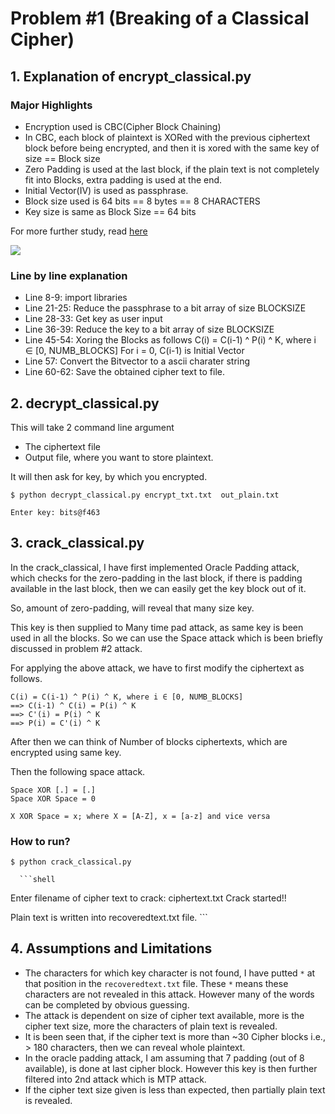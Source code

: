 # Problem #1 (Breaking of a Classical Cipher)

## 1. Explanation of encrypt_classical.py

### Major Highlights

- Encryption used is CBC(Cipher Block Chaining)
- In CBC, each block of plaintext is XORed with the previous ciphertext block before being encrypted,
  and then it is xored with the same key of size == Block size
- Zero Padding is used at the last block, if the plain text is not completely fit into Blocks, extra padding is used at the end.
- Initial Vector(IV) is used as passphrase.
- Block size used is 64 bits == 8 bytes == 8 CHARACTERS
- Key size is same as Block Size == 64 bits

For more further study, read [here](https://en.wikipedia.org/wiki/Block_cipher_mode_of_operation)

![](https://upload.wikimedia.org/wikipedia/commons/thumb/8/80/CBC_encryption.svg/601px-CBC_encryption.svg.png)

### Line by line explanation

- Line 8-9: import libraries
- Line 21-25: Reduce the passphrase to a bit array of size BLOCKSIZE
- Line 28-33: Get key as user input 
- Line 36-39: Reduce the key to a bit array of size BLOCKSIZE
- Line 45-54: Xoring the Blocks as follows
  C(i) = C(i-1) ^ P(i) ^ K, where i ∈ [0, NUMB_BLOCKS]
  For i = 0, C(i-1) is Initial Vector
- Line 57: Convert the Bitvector to a ascii charater string
- Line 60-62: Save the obtained cipher text to file.



## 2. decrypt_classical.py

This will take 2 command line argument

- The ciphertext file
- Output file, where you want to store plaintext.

It will then ask for key, by which you encrypted.

```shell
$ python decrypt_classical.py encrypt_txt.txt  out_plain.txt
```

```shell
Enter key: bits@f463
```



## 3. crack_classical.py

In the crack_classical, I have first implemented Oracle Padding attack, which checks for the zero-padding in the last block, if there is padding available in the last block, then we can easily get the key block out of it. 

So, amount of zero-padding, will reveal that many size key.

This key is then supplied to Many time pad attack, as same key is been used in all the blocks. So we can use the Space attack which is been briefly discussed in problem #2 attack.

For applying the above attack, we have to first modify the ciphertext as follows.

```
C(i) = C(i-1) ^ P(i) ^ K, where i ∈ [0, NUMB_BLOCKS]
==> C(i-1) ^ C(i) = P(i) ^ K
==> C'(i) = P(i) ^ K
==> P(i) = C'(i) ^ K 
```
After then we can think of Number of blocks ciphertexts, which are encrypted using same key.

Then the following space attack.

```
Space XOR [.] = [.]
Space XOR Space = 0

X XOR Space = x; where X = [A-Z], x = [a-z] and vice versa
```

### How to run?

```shell
$ python crack_classical.py
```

      ```shell
Enter filename of cipher text to crack: ciphertext.txt
Crack started!!

Plain text is written into recoveredtext.txt file.
      ```



## 4. Assumptions and Limitations

- The characters for which key character is not found, I have putted `*` at that position in the `recoveredtext.txt` file. These `*` means these characters are not revealed in this attack. However many of the words can be completed by obvious guessing.
- The attack is dependent on size of cipher text available, more is the cipher text size, more the characters of plain text is revealed. 
- It is been seen that, if the cipher text is more than ~30 Cipher blocks i.e., > 180 characters, then we can reveal whole plaintext.
- In the oracle padding attack, I am assuming that 7 padding (out of 8 available), is done at last cipher block. However this key is then further filtered into 2nd attack which is MTP attack.
- If the cipher text size given is less than expected, then partially plain text is revealed.